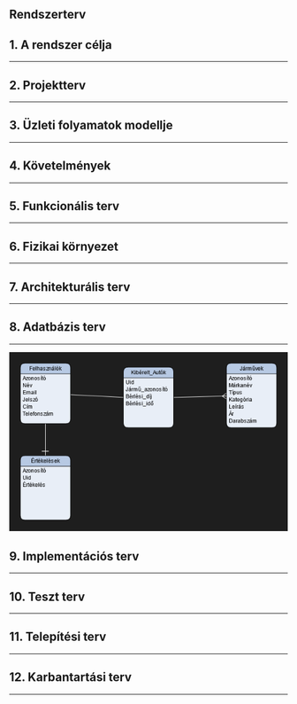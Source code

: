 ## Rendszerterv

## 1. A rendszer célja
---


## 2. Projektterv
---


## 3. Üzleti folyamatok modellje
---


## 4. Követelmények
---


## 5. Funkcionális terv
---


## 6. Fizikai környezet
---


## 7. Architekturális terv
---


## 8. Adatbázis terv
---
![Image](https://github.com/PHorvath1/AFP2021/blob/main/Pictures/Database_plan.png)

## 9. Implementációs terv
---


## 10. Teszt terv
---


## 11. Telepítési terv
---


## 12. Karbantartási terv
---

